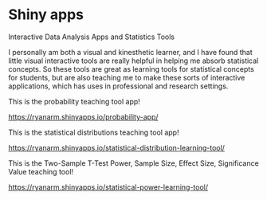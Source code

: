 # Shiny apps
Interactive Data Analysis Apps and Statistics Tools

I personally am both a visual and kinesthetic learner, and I have found that little visual interactive tools are really helpful in helping me absorb statistical concepts. So these tools are great as learning tools for statistical concepts for students, but are also teaching me to make these sorts of interactive applications, which has uses in professional and research settings.

This is the probability teaching tool app!

https://ryanarm.shinyapps.io/probability-app/

This is the statistical distributions teaching tool app!

https://ryanarm.shinyapps.io/statistical-distribution-learning-tool/


This is the Two-Sample T-Test Power, Sample Size, Effect Size, Significance Value teaching tool!

https://ryanarm.shinyapps.io/statistical-power-learning-tool/
